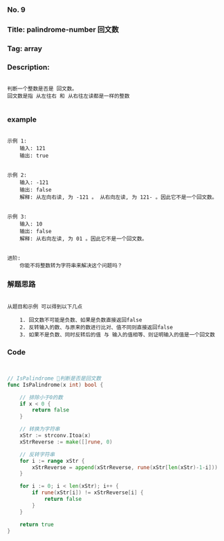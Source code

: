 ### No. 9
### Title: palindrome-number  回文数
### Tag: array
### Description: 
```

判断一个整数是否是 回文数。
回文数是指 从左往右 和 从右往左读都是一样的整数


```

### example
```

示例 1:
    输入: 121
    输出: true


示例 2:
    输入: -121
    输出: false
    解释: 从左向右读, 为 -121 。 从右向左读, 为 121- 。因此它不是一个回文数。


示例 3:
    输入: 10
    输出: false
    解释: 从右向左读, 为 01 。因此它不是一个回文数。


进阶:
    你能不将整数转为字符串来解决这个问题吗？

```


### 解题思路

```

从题目和示例 可以得到以下几点 

    1. 回文数不可能是负数、如果是负数直接返回false
    2. 反转输入的数、与原来的数进行比对、值不同则直接返回false
    3. 如果不是负数、同时反转后的值 与 输入的值相等、则证明输入的值是一个回文数

```


### Code 
```go


// IsPalindrome 判断是否是回文数
func IsPalindrome(x int) bool {

	// 排除小于0的数
	if x < 0 {
		return false
	}

	// 转换为字符串
	xStr := strconv.Itoa(x)
	xStrReverse := make([]rune, 0)

	// 反转字符串
	for i := range xStr {
		xStrReverse = append(xStrReverse, rune(xStr[len(xStr)-1-i]))
	}

	for i := 0; i < len(xStr); i++ {
		if rune(xStr[i]) != xStrReverse[i] {
			return false
		}
	}

	return true
}



```
